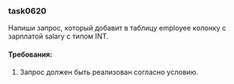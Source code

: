 
### task0620

Напиши запрос, который добавит в таблицу employee колонку с зарплатой salary с типом INT.


#### Требования:
1.	Запрос должен быть реализован согласно условию.

